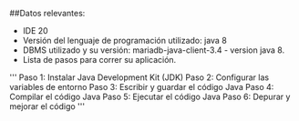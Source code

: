 ##Datos relevantes:

- IDE 20
- Versión del lenguaje de programación utilizado: java 8
- DBMS utilizado y su versión: mariadb-java-client-3.4 - version java 8.
- Lista de pasos para correr su aplicación.

'''
Paso 1: Instalar Java Development Kit (JDK)
Paso 2: Configurar las variables de entorno
Paso 3: Escribir y guardar el código Java
Paso 4: Compilar el código Java
Paso 5: Ejecutar el código Java
Paso 6: Depurar y mejorar el código
'''
